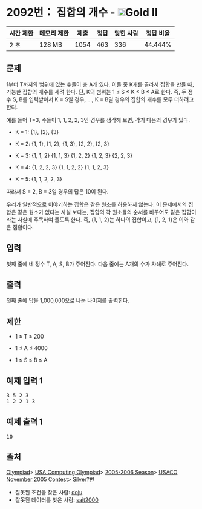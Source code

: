 # 2092번： 집합의 개수 - <img src="https://static.solved.ac/tier_small/14.svg" style="height:20px" />Gold II


| 시간 제한 | 메모리 제한 | 제출 | 정답 | 맞힌 사람 | 정답 비율 |
| --- | --- | --- | --- | --- | --- |
| 2 초 | 128 MB | 1054 | 463 | 336 | 44.444% |


## 문제


1부터 T까지의 범위에 있는 수들이 총 A개 있다. 이들 중 K개를 골라서 집합을 만들 때, 가능한 집합의 개수를 세려 한다. 단, K의 범위는 1 ≤ S ≤ K ≤ B ≤ A로 한다. 즉, 두 정수 S, B를 입력받아서 K = S일 경우, …, K = B일 경우의 집합의 개수를 모두 더하려고 한다.

예를 들어 T=3, 수들이 1, 1, 2, 2, 3인 경우를 생각해 보면, 각기 다음의 경우가 있다.

- K = 1: {1}, {2}, {3}

- K = 2: {1, 1}, {1, 2}, {1, 3}, {2, 2}, {2, 3}

- K = 3: {1, 1, 2} {1, 1, 3} {1, 2, 2} {1, 2, 3} {2, 2, 3}

- K = 4: {1, 2, 2, 3} {1, 1, 2, 2} {1, 1, 2, 3}

- K = 5: {1, 1, 2, 2, 3}


따라서 S = 2, B = 3일 경우의 답은 10이 된다.

우리가 일반적으로 이야기하는 집합은 같은 원소를 허용하지 않는다. 이 문제에서의 집합은 같은 원소가 없다는 사실 보다는, 집합의 각 원소들의 순서를 바꾸어도 같은 집합이라는 사실에 주목하여 풀도록 한다. 즉, {1, 1, 2}는 하나의 집합이고, {1, 2, 1}은 이와 같은 집합이다.




## 입력


첫째 줄에 네 정수 T, A, S, B가 주어진다. 다음 줄에는 A개의 수가 차례로 주어진다.




## 출력


첫째 줄에 답을 1,000,000으로 나눈 나머지를 출력한다.




## 제한


- 1 ≤ T ≤ 200

- 1 ≤ A ≤ 4000

- 1 ≤ S ≤ B ≤ A





## 예제 입력 1


<pre>3 5 2 3
1 2 2 1 3
</pre>


## 예제 출력 1


<pre>10
</pre>






## 출처


[Olympiad](/category/2)> [USA Computing Olympiad](/category/106)> [2005-2006 Season](/category/192)> [USACO November 2005 Contest](/category/193)> [Silver](/category/detail/3394)?번
- 잘못된 조건을 찾은 사람: [doju](/user/doju)
- 잘못된 데이터를 찾은 사람: [sait2000](/user/sait2000)




